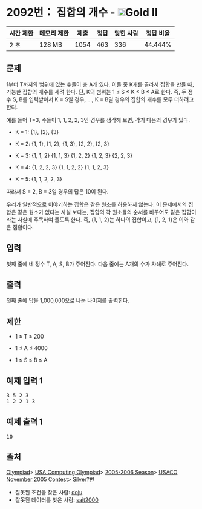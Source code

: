 # 2092번： 집합의 개수 - <img src="https://static.solved.ac/tier_small/14.svg" style="height:20px" />Gold II


| 시간 제한 | 메모리 제한 | 제출 | 정답 | 맞힌 사람 | 정답 비율 |
| --- | --- | --- | --- | --- | --- |
| 2 초 | 128 MB | 1054 | 463 | 336 | 44.444% |


## 문제


1부터 T까지의 범위에 있는 수들이 총 A개 있다. 이들 중 K개를 골라서 집합을 만들 때, 가능한 집합의 개수를 세려 한다. 단, K의 범위는 1 ≤ S ≤ K ≤ B ≤ A로 한다. 즉, 두 정수 S, B를 입력받아서 K = S일 경우, …, K = B일 경우의 집합의 개수를 모두 더하려고 한다.

예를 들어 T=3, 수들이 1, 1, 2, 2, 3인 경우를 생각해 보면, 각기 다음의 경우가 있다.

- K = 1: {1}, {2}, {3}

- K = 2: {1, 1}, {1, 2}, {1, 3}, {2, 2}, {2, 3}

- K = 3: {1, 1, 2} {1, 1, 3} {1, 2, 2} {1, 2, 3} {2, 2, 3}

- K = 4: {1, 2, 2, 3} {1, 1, 2, 2} {1, 1, 2, 3}

- K = 5: {1, 1, 2, 2, 3}


따라서 S = 2, B = 3일 경우의 답은 10이 된다.

우리가 일반적으로 이야기하는 집합은 같은 원소를 허용하지 않는다. 이 문제에서의 집합은 같은 원소가 없다는 사실 보다는, 집합의 각 원소들의 순서를 바꾸어도 같은 집합이라는 사실에 주목하여 풀도록 한다. 즉, {1, 1, 2}는 하나의 집합이고, {1, 2, 1}은 이와 같은 집합이다.




## 입력


첫째 줄에 네 정수 T, A, S, B가 주어진다. 다음 줄에는 A개의 수가 차례로 주어진다.




## 출력


첫째 줄에 답을 1,000,000으로 나눈 나머지를 출력한다.




## 제한


- 1 ≤ T ≤ 200

- 1 ≤ A ≤ 4000

- 1 ≤ S ≤ B ≤ A





## 예제 입력 1


<pre>3 5 2 3
1 2 2 1 3
</pre>


## 예제 출력 1


<pre>10
</pre>






## 출처


[Olympiad](/category/2)> [USA Computing Olympiad](/category/106)> [2005-2006 Season](/category/192)> [USACO November 2005 Contest](/category/193)> [Silver](/category/detail/3394)?번
- 잘못된 조건을 찾은 사람: [doju](/user/doju)
- 잘못된 데이터를 찾은 사람: [sait2000](/user/sait2000)




